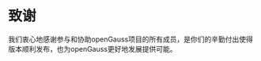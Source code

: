 # 致谢<a name="ZH-CN_TOPIC_0244801144"></a>

我们衷心地感谢参与和协助openGauss项目的所有成员，是你们的辛勤付出使得版本顺利发布，也为openGauss更好地发展提供可能。

